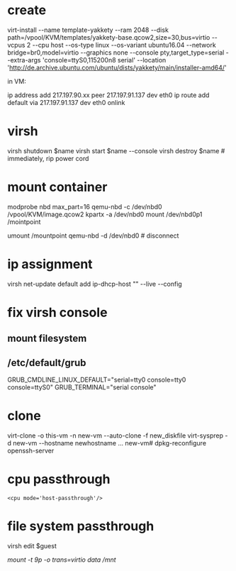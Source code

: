 # create

virt-install --name template-yakkety --ram 2048 --disk path=/vpool/KVM/templates/yakkety-base.qcow2,size=30,bus=virtio --vcpus 2 --cpu host --os-type linux --os-variant ubuntu16.04 --network bridge=br0,model=virtio --graphics none --console pty,target_type=serial --extra-args 'console=ttyS0,115200n8 serial' --location 'http://de.archive.ubuntu.com/ubuntu/dists/yakkety/main/installer-amd64/'

in VM:

ip address add 217.197.90.xx peer 217.197.91.137 dev eth0
ip route add default via 217.197.91.137 dev eth0 onlink

# virsh

virsh shutdown $name
virsh start $name --console
virsh destroy $name # immediately, rip power cord

# mount container

modprobe nbd max_part=16
qemu-nbd -c /dev/nbd0 /vpool/KVM/image.qcow2
kpartx -a /dev/nbd0
mount /dev/nbd0p1 /mointpoint

umount /mountpoint
qemu-nbd -d /dev/nbd0 # disconnect

# ip assignment

virsh net-update default add ip-dhcp-host "<host mac='$MAC' name='$NAME' ip='$IP' />" --live --config

# fix virsh console

## mount filesystem

## /etc/default/grub

GRUB_CMDLINE_LINUX_DEFAULT="serial=tty0 console=tty0 console=ttyS0"
GRUB_TERMINAL="serial console"

# clone

virt-clone -o this-vm -n new-vm --auto-clone -f new_diskfile
virt-sysprep -d new-vm --hostname newhostname
...
new-vm# dpkg-reconfigure openssh-server

# cpu passthrough

    <cpu mode='host-passthrough'/>

# file system passthrough

virsh edit $guest

<devices>
    <filesystem type='mount' accessmode='mapped'>
      <source dir='/vpool/KVM/guest/data'/>
      <target dir='data'/>
      <address type='pci' domain='0x0000' bus='0x00' slot='0x05' function='0x0'/>
    </filesystem>
</devices>

mount -t 9p -o trans=virtio data /mnt
